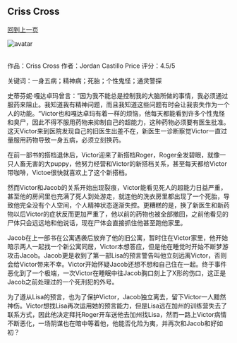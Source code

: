 ## Criss Cross
[回到上一页](https://boheme130.github.io/PsyCop/)

![avatar](https://images-na.ssl-images-amazon.com/images/I/71ECJce2HRL.jpg)
<br>
<br>

作品：Criss Cross
作者：Jordan Castillo Price
评分：4.5/5

关键词：一身五病；精神病；死胎；个性鬼怪；通灵警探

史蒂芬妮·嘎达卓玛曾言：”因为我不能总是控制我的大脑所做的事情，我必须通过服药来阻止。我知道我有精神问题，而且我知道这些问题有时会让我丧失作为一个人的功能。“Victor也和嘎达卓玛有着一样的烦恼，他每天都能看到许多个性鬼怪和臭尸，因此不得不服用药物来抑制自己的超能力，这种药物必须要有医生批准。这天Victor来到医院发现自己的旧医生出差不在，新医生一诊断察觉Victor一直过量服用药物导致一身五病，必须立刻换药。

在前一部书的搭档退休后，Victor迎来了新搭档Roger，Roger金发碧眼，就像一只人畜无害的大puppy，他努力经营和Victor的新搭档关系，甚至每天都给Victor带咖啡，Victoe很快就喜欢上了这个新搭档。

然而Victor和Jacob的关系开始出现裂痕，Victor能看见死人的超能力日益严重，甚至他的房间里也充满了死人到处游走，就连他的洗衣房里都出现了一个死胎，导致他完全没有个人空间，个人精神状态逐渐失控。更糟糕的是，换了新医生和新药物以后Victor的症状反而更加严重了，他以前的药物也被全部撤回，之前他看见的尸体只会远远地和他说话，现在尸体会直接抓住他甚至跑他家里。

Jacob在上一部书在公寓遇袭后放弃了他的旧公寓，暂时住在Victor家里，他开始暗示两人一起找一个新公寓同居，Victor本想答应，但是他在睡觉时开始不断梦游攻击Jacob。Jacob更是收到了第一部Lisa的预言警告叫他立刻远离Victor，否则会给Victor带来不幸。Victor开始怀疑Jacob还想不想和自己住在一起。终于事件恶化到了一个极端，一次Victor在睡眠中往Jacob胸口刻上了X形的伤口，这正是Jacob之前处理过的一个死刑犯的外号。

为了遵从Lisa的预言，也为了保护Victor，Jacob独立离去，留下Victor一人黯然神伤。Victor想找Lisa再次运用她的预言能力，但是Lisa远在加州的训练营失去了联系方式，因此他决定拜托Roger开车送他去加州找Lisa，然而一路上Victor病情不断恶化，一场阴谋也在暗中等着他，他能否化险为夷，并再次和Jacob和好如初？


